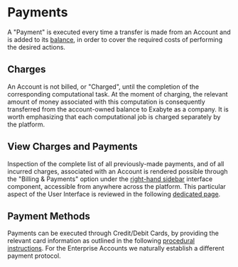 # Payments

A "Payment" is executed every time a transfer is made from an Account and is added to its [balance](balance.md), in order to cover the required costs of performing the desired actions.

## Charges

An Account is not billed, or "Charged", until the completion of the corresponding computational task. At the moment of charging, the relevant amount of money associated with this computation is consequently transferred from the account-owned balance to Exabyte as a company. It is worth emphasizing that each computational job is charged separately by the platform.

## View Charges and Payments

Inspection of the complete list of all previously-made payments, and of all incurred charges, associated with an Account is rendered possible through the "Billing & Payments" option under the [right-hand sidebar](../ui/right-sidebar.md) interface component, accessible from anywhere across the platform. This particular aspect of the User Interface is reviewed in the following [dedicated page](ui/charges-payments.md).

## Payment Methods

Payments can be executed through Credit/Debit Cards, by providing the relevant card information as outlined in the following [procedural instructions](accounting/payment-methods.md). For the Enterprise Accounts we naturally establish a different payment protocol.
